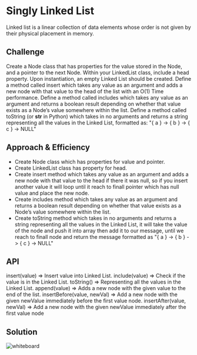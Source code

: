 # Singly Linked List
Linked list is a linear collection of data elements whose order is not given by their physical placement in memory.

## Challenge
Create a Node class that has properties for the value stored in the Node, and a pointer to the next Node.
Within your LinkedList class, include a head property. Upon instantiation, an empty Linked List should be created.
Define a method called insert which takes any value as an argument and adds a new node with that value to the head of the list with an O(1) Time performance.
Define a method called includes which takes any value as an argument and returns a boolean result depending on whether that value exists as a Node’s value somewhere within the list.
Define a method called toString (or __str__ in Python) which takes in no arguments and returns a string representing all the values in the Linked List, formatted as:
"{ a } -> { b } -> { c } -> NULL"


## Approach & Efficiency
- Create Node class which has properties for value and pointer.
- Create LinkedList class has property for head.
- Create insert method which takes any value as an argument and adds a new node with that value to the head if there it was null, so if you insert another value it will loop until it reach to finall pointer which has null value and place the new node.
- Create includes method which takes any value as an argument and returns a boolean result depending on whether that value exists as a Node’s value somewhere within the list.
- Create toString method which takes in no arguments and returns a string representing all the values in the Linked List, it will take the value of the node and push it into array then add it to our message, until we reach to finall node and return the message formatted as "{ a } -> { b } -> { c } -> NULL"

## API
insert(value) => Insert value into Linked List.
include(value) => Check if the value is in the Linked List.
toString() => Representing all the values in the Linked List.
append(value) => Adds a new node with the given value to the end of the list.
insertBefore(value, newVal) => Add a new node with the given newValue immediately before the first value node.
insertAfter(value, newVal) => Add a new node with the given newValue immediately after the first value node

## Solution
![whiteboard](../../assets/linedList.png)